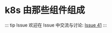 # k8s 由那些组件组成



::: tip Issue 
 欢迎在 Issue 中交流与讨论: [Issue 41](https://github.com/shfshanyue/Daily-Question/issues/41) 
:::



